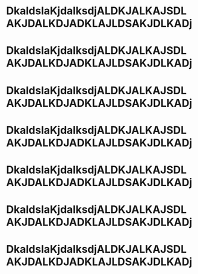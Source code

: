 <h1>DkaldslaKjdalksdjALDKJALKAJSDLAKJDALKDJADKLAJLDSAKJDLKADj</h1>
<h1>DkaldslaKjdalksdjALDKJALKAJSDLAKJDALKDJADKLAJLDSAKJDLKADj</h1>
<h1>DkaldslaKjdalksdjALDKJALKAJSDLAKJDALKDJADKLAJLDSAKJDLKADj</h1>
<h1>DkaldslaKjdalksdjALDKJALKAJSDLAKJDALKDJADKLAJLDSAKJDLKADj</h1>
<h1>DkaldslaKjdalksdjALDKJALKAJSDLAKJDALKDJADKLAJLDSAKJDLKADj</h1>
<h1>DkaldslaKjdalksdjALDKJALKAJSDLAKJDALKDJADKLAJLDSAKJDLKADj</h1>
<h1>DkaldslaKjdalksdjALDKJALKAJSDLAKJDALKDJADKLAJLDSAKJDLKADj</h1>
